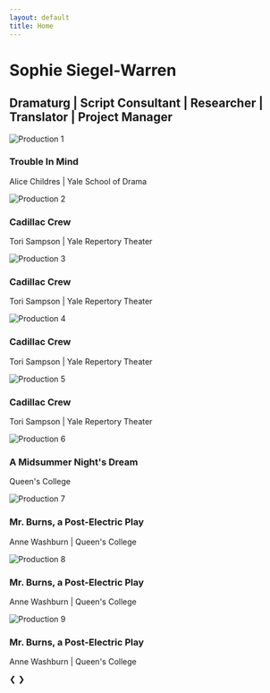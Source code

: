 ```yaml
---
layout: default
title: Home
---
```


<div class="hero-section">
  <h1 class="name">Sophie Siegel-Warren</h1>
  <h2 class="profession">Dramaturg | Script Consultant | Researcher | Translator | Project Manager</h2>
</div>

<div class="carousel-container">
  <div class="carousel">
    <div class="carousel-item active">
      <img src="{{ site.baseurl }}/assets/images/productions/carousel1.png" alt="Production 1">
      <div class="carousel-caption">
        <h3>Trouble In Mind</h3>
        <p>Alice Childres | Yale School of Drama</p>
      </div>
    </div>
    <div class="carousel-item">
      <img src="{{ site.baseurl }}/assets/images/productions/carousel2.png" alt="Production 2">
      <div class="carousel-caption">
        <h3>Cadillac Crew</h3>
        <p>Tori Sampson | Yale Repertory Theater</p>
      </div>
    </div>
    <div class="carousel-item">
      <img src="{{ site.baseurl }}/assets/images/productions/carousel3.png" alt="Production 3">
      <div class="carousel-caption">
        <h3>Cadillac Crew</h3>
        <p>Tori Sampson | Yale Repertory Theater</p>
      </div>
    </div>
    <div class="carousel-item">
      <img src="{{ site.baseurl }}/assets/images/productions/carousel4.png" alt="Production 4">
      <div class="carousel-caption">
        <h3>Cadillac Crew</h3>
        <p>Tori Sampson | Yale Repertory Theater</p>
      </div>
    </div>
    <div class="carousel-item">
      <img src="{{ site.baseurl }}/assets/images/productions/carousel5.png" alt="Production 5">
      <div class="carousel-caption">
        <h3>Cadillac Crew</h3>
        <p>Tori Sampson | Yale Repertory Theater</p>
      </div>
    </div>
    <div class="carousel-item">
      <img src="{{ site.baseurl }}/assets/images/productions/carousel6.png" alt="Production 6">
      <div class="carousel-caption">
        <h3>A Midsummer Night's Dream</h3>
        <p>Queen's College</p>
      </div>
    </div>
    <div class="carousel-item">
      <img src="{{ site.baseurl }}/assets/images/productions/carousel7.jpg" alt="Production 7">
      <div class="carousel-caption">
        <h3>Mr. Burns, a Post-Electric Play</h3>
        <p>Anne Washburn | Queen's College</p>
      </div>
    </div>
    <div class="carousel-item">
      <img src="{{ site.baseurl }}/assets/images/productions/carousel8.jpg" alt="Production 8">
      <div class="carousel-caption">
        <h3>Mr. Burns, a Post-Electric Play</h3>
        <p>Anne Washburn | Queen's College</p>
      </div>
    </div>
    <div class="carousel-item">
      <img src="{{ site.baseurl }}/assets/images/productions/carousel9.jpg" alt="Production 9">
      <div class="carousel-caption">
        <h3>Mr. Burns, a Post-Electric Play</h3>
        <p>Anne Washburn | Queen's College</p>
      </div>
    </div>
    <a class="prev" onclick="changeSlide(-1)">&#10094;</a>
    <a class="next" onclick="changeSlide(1)">&#10095;</a>
  </div>
  <div class="carousel-indicators">
    <span class="indicator active" onclick="currentSlide(0)"></span>
    <span class="indicator" onclick="currentSlide(1)"></span>
    <span class="indicator" onclick="currentSlide(2)"></span>
    <span class="indicator" onclick="currentSlide(2)"></span>
    <span class="indicator" onclick="currentSlide(2)"></span>
    <span class="indicator" onclick="currentSlide(2)"></span>
    <span class="indicator" onclick="currentSlide(2)"></span>
    <span class="indicator" onclick="currentSlide(2)"></span>
    <span class="indicator" onclick="currentSlide(2)"></span>
  </div>
</div>

<!-- <section class="services">
  <h2>Services</h2>
  <div class="services-grid">
    <div class="service-item">
      <h3>Dramaturg</h3>
      <p>Providing context, research, and critical feedback throughout the production process.</p>
    </div>
    <div class="service-item">
      <h3>Script Consultant</h3>
      <p>Analyzing and improving scripts, focusing on structure, character development, and thematic elements.</p>
    </div>
    <div class="service-item">
      <h3>Researcher</h3>
      <p>Conducting thorough historical and contextual research to enhance authenticity and depth.</p>
    </div>
    <div class="service-item">
      <h3>Translator</h3>
      <p>Translating theatrical works while preserving cultural nuances and artistic intentions.</p>
    </div>
    <div class="service-item">
      <h3>Project Manager</h3>
      <p>Coordinating production elements, timelines, and communication between creative teams.</p>
    </div>
  </div>
</section> -->

<script src="{{ site.baseurl }}/assets/js/carousel.js"></script>